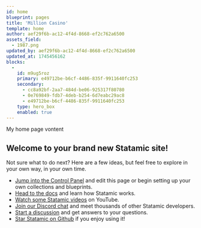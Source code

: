 ```yaml
---
id: home
blueprint: pages
title: 'Million Casino'
template: home
author: aef29f6b-ac12-4f4d-8668-ef2c762a6500
assets_field:
  - 1987.png
updated_by: aef29f6b-ac12-4f4d-8668-ef2c762a6500
updated_at: 1745456162
blocks:
  -
    id: m9ug5roz
    primary: e49712be-b6cf-4486-835f-9911640fc253
    secondary:
      - cc8a92bf-2aa7-484d-be06-925317f80780
      - 0e769849-fdb7-4deb-b254-6d7eabc29ac8
      - e49712be-b6cf-4486-835f-9911640fc253
    type: hero_box
    enabled: true
---
```

My home page vontent 
## Welcome to your brand new Statamic site!

Not sure what to do next? Here are a few ideas, but feel free to explore in your own way, in your own time.

- [Jump into the Control Panel](/cp) and edit this page or begin setting up your own collections and blueprints.
- [Head to the docs](https://statamic.dev) and learn how Statamic works.
- [Watch some Statamic videos](https://youtube.com/statamic) on YouTube.
- [Join our Discord chat](https://statamic.com/discord) and meet thousands of other Statamic developers.
- [Start a discussion](https://github.com/statamic/cms/discussions) and get answers to your questions.
- [Star Statamic on Github](https://github.com/statamic/cms) if you enjoy using it!